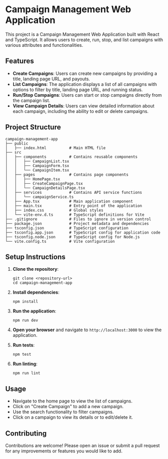 # Campaign Management Web Application

This project is a Campaign Management Web Application built with React and TypeScript. It allows users to create, run, stop, and list campaigns with various attributes and functionalities.

## Features

- **Create Campaigns**: Users can create new campaigns by providing a title, landing page URL, and payouts.
- **List Campaigns**: The application displays a list of all campaigns with options to filter by title, landing page URL, and running status.
- **Run/Stop Campaigns**: Users can start or stop campaigns directly from the campaign list.
- **View Campaign Details**: Users can view detailed information about each campaign, including the ability to edit or delete campaigns.

## Project Structure

```
campaign-management-app
├── public
│   ├── index.html          # Main HTML file
├── src
│   ├── components          # Contains reusable components
│   │   ├── CampaignList.tsx
│   │   ├── CampaignForm.tsx
│   │   └── CampaignItem.tsx
│   ├── pages               # Contains page components
│   │   ├── HomePage.tsx
│   │   ├── CreateCampaignPage.tsx
│   │   └── CampaignDetailsPage.tsx
│   ├── services            # Contains API service functions
│   │   └── campaignService.ts
│   ├── App.tsx             # Main application component
│   ├── main.tsx            # Entry point of the application
│   ├── index.css           # Global styles
│   └── vite-env.d.ts       # TypeScript definitions for Vite
├── .gitignore              # Files to ignore in version control
├── package.json            # Project metadata and dependencies
├── tsconfig.json           # TypeScript configuration
├── tsconfig.app.json       # TypeScript config for application code
├── tsconfig.node.json      # TypeScript config for Node.js
└── vite.config.ts          # Vite configuration
```

## Setup Instructions

1. **Clone the repository**:
   ```
   git clone <repository-url>
   cd campaign-management-app
   ```

2. **Install dependencies**:
   ```
   npm install
   ```

3. **Run the application**:
   ```
   npm run dev
   ```

4. **Open your browser** and navigate to `http://localhost:3000` to view the application.

5. **Run tests**:
   ```
   npm test
   ```

6. **Run linting**:
   ```
   npm run lint
   ```

## Usage

- Navigate to the home page to view the list of campaigns.
- Click on "Create Campaign" to add a new campaign.
- Use the search functionality to filter campaigns.
- Click on a campaign to view its details or to edit/delete it.

## Contributing

Contributions are welcome! Please open an issue or submit a pull request for any improvements or features you would like to add.